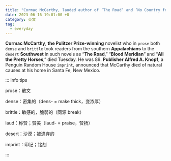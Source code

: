 ```yaml
---
title: "Cormac McCarthy, lauded author of ‘The Road’ and ‘No Country for Old Men,’ dies at 89"
date: 2023-06-16 19:01:00 +8
category: 英文
tag:
  - everyday
---
```


**Cormac McCarthy**, **the Pulitzer Prize-winning** novelist who in `prose` both `dense` and `brittle` took readers from the southern **Appalachians** to the `desert` **Southwest** in such novels as “**The Road**,” “**Blood Meridian**” and “**All the Pretty Horses**,” died Tuesday. He was 89. **Publisher** **Alfred A. Knopf**, a Penguin Random House `imprint`, announced that McCarthy died of natural causes at his home in Santa Fe, New Mexico.

::: info tips

prose：散文

dense：密集的（dens- = make thick，变浓厚）

brittle：敏感的，脆弱的（同源 break）

laud：称赞；赞美（laud- = praise，赞扬）

desert：沙漠；被遗弃的

imprint：印记；铭刻

:::
